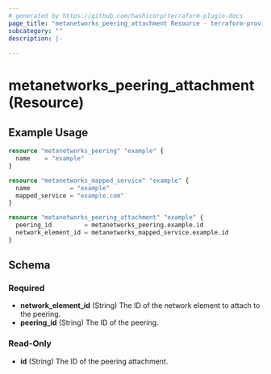 ```yaml
---
# generated by https://github.com/hashicorp/terraform-plugin-docs
page_title: "metanetworks_peering_attachment Resource - terraform-provider-metanetworks"
subcategory: ""
description: |-
  
---
```


# metanetworks_peering_attachment (Resource)



## Example Usage

```terraform
resource "metanetworks_peering" "example" {
  name    = "example"
}

resource "metanetworks_mapped_service" "example" {
  name           = "example"
  mapped_service = "example.com"
}

resource "metanetworks_peering_attachment" "example" {
  peering_id         = metanetworks_peering.example.id
  network_element_id = metanetworks_mapped_service.example.id
}
```

<!-- schema generated by tfplugindocs -->
## Schema

### Required

- **network_element_id** (String) The ID of the network element to attach to the peering.
- **peering_id** (String) The ID of the peering.

### Read-Only

- **id** (String) The ID of the peering attachment.


